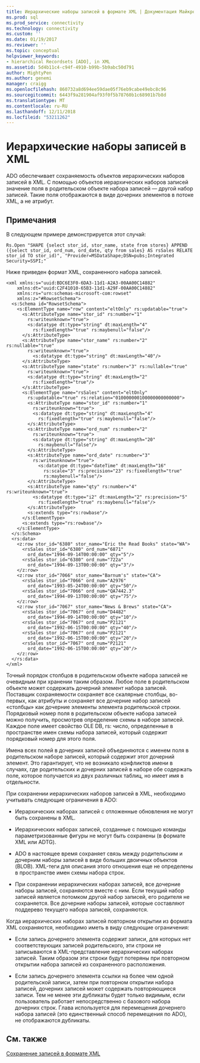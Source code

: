 ```yaml
---
title: Иерархические наборы записей в формате XML | Документация Майкрософт
ms.prod: sql
ms.prod_service: connectivity
ms.technology: connectivity
ms.custom: ''
ms.date: 01/19/2017
ms.reviewer: ''
ms.topic: conceptual
helpviewer_keywords:
- hierarchical Recordsets [ADO], in XML
ms.assetid: 5d4b11c4-c94f-4910-b99b-5b9abc50d791
author: MightyPen
ms.author: genemi
manager: craigg
ms.openlocfilehash: 860732a8d694ee59dae05f76eb9cabe49ebc8c96
ms.sourcegitcommit: 6443f9a281904af93f0f5b78760b1c68901b7b8d
ms.translationtype: MT
ms.contentlocale: ru-RU
ms.lasthandoff: 12/11/2018
ms.locfileid: "53211262"
---
```

# <a name="hierarchical-recordsets-in-xml"></a>Иерархические наборы записей в XML
ADO обеспечивает сохраняемость объектов иерархических наборов записей в XML. С помощью объектов иерархических наборов записей значение поля в родительском объекте набора записей — другой набор записей. Такие поля отображаются в виде дочерних элементов в потоке XML, а не атрибут.  
  
## <a name="remarks"></a>Примечания  
 В следующем примере демонстрируется этот случай:  
  
```  
Rs.Open "SHAPE {select stor_id, stor_name, state from stores} APPEND ({select stor_id, ord_num, ord_date, qty from sales} AS rsSales RELATE stor_id TO stor_id)", "Provider=MSDataShape;DSN=pubs;Integrated Security=SSPI;"  
```  
  
 Ниже приведен формат XML, сохраненного набора записей.  
  
```  
<xml xmlns:s="uuid:BDC6E3F0-6DA3-11d1-A2A3-00AA00C14882"     xmlns:dt="uuid:C2F41010-65B3-11d1-A29F-00AA00C14882"     xmlns:rs="urn:schemas-microsoft-com:rowset"   
    xmlns:z="#RowsetSchema">   
  <s:Schema id="RowsetSchema">   
    <s:ElementType name="row" content="eltOnly" rs:updatable="true">   
      <s:AttributeType name="stor_id" rs:number="1"   
        rs:writeunknown="true">   
        <s:datatype dt:type="string" dt:maxLength="4"   
          rs:fixedlength="true" rs:maybenull="false"/>   
      </s:AttributeType>   
      <s:AttributeType name="stor_name" rs:number="2" rs:nullable="true"   
        rs:writeunknown="true">   
          <s:datatype dt:type="string" dt:maxLength="40"/>   
      </s:AttributeType>   
      <s:AttributeType name="state" rs:number="3" rs:nullable="true"   
        rs:writeunknown="true">   
        <s:datatype dt:type="string" dt:maxLength="2"   
          rs:fixedlength="true"/>   
      </s:AttributeType>   
      <s:ElementType name="rsSales" content="eltOnly"   
        rs:updatable="true" rs:relation="010000000100000000000000">   
        <s:AttributeType name="stor_id" rs:number="1"   
          rs:writeunknown="true">   
          <s:datatype dt:type="string" dt:maxLength="4"   
            rs:fixedlength="true" rs:maybenull="false"/>   
        </s:AttributeType>   
        <s:AttributeType name="ord_num" rs:number="2"   
          rs:writeunknown="true">   
          <s:datatype dt:type="string" dt:maxLength="20"   
            rs:maybenull="false"/>   
        </s:AttributeType>   
        <s:AttributeType name="ord_date" rs:number="3"   
          rs:writeunknown="true">   
            <s:datatype dt:type="dateTime" dt:maxLength="16"   
              rs:scale="3" rs:precision="23" rs:fixedlength="true"   
              rs:maybenull="false"/>   
        </s:AttributeType>   
        <s:AttributeType name="qty" rs:number="4" rs:writeunknown="true">   
          <s:datatype dt:type="i2" dt:maxLength="2" rs:precision="5"   
            rs:fixedlength="true" rs:maybenull="false"/>   
        </s:AttributeType>   
        <s:extends type="rs:rowbase"/>   
      </s:ElementType>   
      <s:extends type="rs:rowbase"/>   
    </s:ElementType>   
  </s:Schema>   
  <rs:data>   
    <z:row stor_id="6380" stor_name="Eric the Read Books" state="WA">   
      <rsSales stor_id="6380" ord_num="6871"   
        ord_date="1994-09-14T00:00:00" qty="5"/>   
      <rsSales stor_id="6380" ord_num="722a"   
        ord_date="1994-09-13T00:00:00" qty="3"/>   
    </z:row>   
    <z:row stor_id="7066" stor_name="Barnum's" state="CA">   
      <rsSales stor_id="7066" ord_num="A2976"   
        ord_date="1993-05-24T00:00:00" qty="50"/>   
      <rsSales stor_id="7066" ord_num="QA7442.3"   
        ord_date="1994-09-13T00:00:00" qty="75"/>   
    </z:row>   
    <z:row stor_id="7067" stor_name="News & Brews" state="CA">   
      <rsSales stor_id="7067" ord_num="D4482"   
        ord_date="1994-09-14T00:00:00" qty="10"/>   
      <rsSales stor_id="7067" ord_num="P2121"   
        ord_date="1992-06-15T00:00:00" qty="40"/>   
      <rsSales stor_id="7067" ord_num="P2121"   
        ord_date="1992-06-15T00:00:00" qty="20"/>   
      <rsSales stor_id="7067" ord_num="P2121"   
        ord_date="1992-06-15T00:00:00" qty="20"/>   
    </z:row>   
  </rs:data>   
</xml>   
```  
  
 Точный порядок столбцов в родительском объекте набора записей не очевидным при хранении таким образом. Любое поле в родительском объекте может содержать дочерний элемент набора записей. Поставщик сохраняемости сохраняет все скалярные столбцы, во-первых, как атрибуты и сохраняет все дочерние набор записей «столбцы» как дочерние элементы элемента родительской строки. Порядковый номер поля в родительском объекте набора записей можно получить, просмотрев определение схемы в наборе записей. Каждое поле имеет свойство OLE DB, rs: число, определенные в пространстве имен схемы набора записей, который содержит порядковый номер для этого поля.  
  
 Имена всех полей в дочерних записей объединяются с именем поля в родительском наборе записей, который содержит этот дочерний элемент. Это гарантирует, что не возникало конфликтов имени в случаях, где родительских и дочерних записей в наборе обе содержать поле, которое получается из двух различных таблиц, но имеет имя в отдельности.  
  
 При сохранении иерархических наборов записей в XML, необходимо учитывать следующие ограничения в ADO:  
  
-   Иерархических наборах записей с отложенные обновления не могут быть сохранены в XML.  
  
-   Иерархических наборах записей, созданные с помощью команды параметризованные фигуры не могут быть сохранены (в формате XML или ADTG).  
  
-   ADO в настоящее время сохраняет связь между родительским и дочерним наборы записей в виде больших двоичных объектов (BLOB). XML-теги для описания этого отношения еще не определены в пространстве имен схемы набора строк.  
  
-   При сохранении иерархических наборах записей, все дочерние наборы записей, сохраняются вместе с ним. Если текущий набор записей является потомком другой набор записей, его родителя не сохраняется. Все дочерние наборы записей, которые составляют поддерево текущего набора записей, сохраняются.  
  
 Когда иерархических наборах записей повторном открытии из формата XML сохраняются, необходимо иметь в виду следующие ограничения:  
  
-   Если запись дочернего элемента содержит записи, для которых нет соответствующих записей родительского, эти строки не записываются в XML-представление иерархических наборах записей. Таким образом эти строки будут потеряны при повторном открытии набора записей из сохраненного расположения.  
  
-   Если запись дочернего элемента ссылки на более чем одной родительской записи, затем при повторном открытии набора записей, дочерних записей может содержать повторяющиеся записи. Тем не менее эти дубликаты будет только видимым, если пользователь работает непосредственно с базового набора дочерних строк. Глава используется для перемещения дочернего набора записей (это единственный способ перемещения по ADO), не отображаются дубликаты.  
  
## <a name="see-also"></a>См. также  
 [Сохранение записей в формате XML](../../../ado/guide/data/persisting-records-in-xml-format.md)
